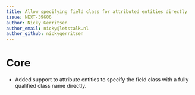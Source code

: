 ```yaml
---
title: Allow specifying field class for attributed entities directly
issue: NEXT-39606
author: Nicky Gerritsen
author_email: nicky@letstalk.nl
author_github: nickygerritsen
---
```

# Core
* Added support to attribute entities to specify the field class with a fully qualified class name directly.
